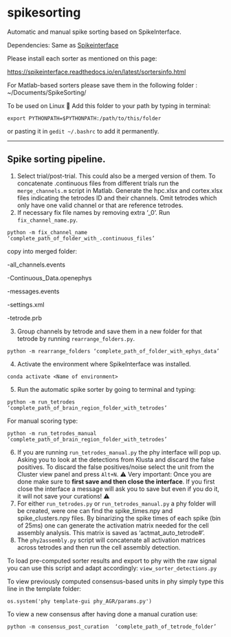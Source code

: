 # spikesorting
Automatic and manual spike sorting based on SpikeInterface.

Dependencies: Same as [Spikeinterface](https://github.com/SpikeInterface/spiketutorials/tree/master/NWB_Developer_Breakout_Session_Sep2020)

Please install each sorter as mentioned on this page:

https://spikeinterface.readthedocs.io/en/latest/sortersinfo.html

For Matlab-based sorters please save them in the following folder : ~/Documents/SpikeSorting/

To be used on Linux :penguin: Add this folder to your path by typing in terminal:
```
export PYTHONPATH=$PYTHONPATH:/path/to/this/folder
```
or pasting it in `gedit ~/.bashrc` to add it permanently.

-----------------------
## Spike sorting pipeline.

1.	Select trial/post-trial. This could also be a merged version of them. To concatenate .continuous files from different trials run the `merge_channels.m` script in Matlab. Generate the hpc.xlsx and cortex.xlsx files indicating the tetrodes ID and their channels. Omit tetrodes which only have one valid channel or that are reference tetrodes.
2.	If necessary fix file names by removing extra ‘_0’.  Run `fix_channel_name.py`.
```
python -m fix_channel_name ‘complete_path_of_folder_with_.continuous_files’
```
copy into merged folder:

-all_channels.events

-Continuous_Data.openephys

-messages.events

-settings.xml

-tetrode.prb

3.	Group channels by tetrode and save them in a new folder for that tetrode by running  `rearrange_folders.py`. 
```
python -m rearrange_folders ‘complete_path_of_folder_with_ephys_data’
```
4.	Activate the environment where SpikeInterface was installed. 
```
conda activate <Name of environment>
```
5. Run the automatic spike sorter by going to terminal and typing:
```
python -m run_tetrodes  ‘complete_path_of_brain_region_folder_with_tetrodes’
```
  For manual scoring type:
```
python -m run_tetrodes_manual  ‘complete_path_of_brain_region_folder_with_tetrodes’
```

6.	If you are running `run_tetrodes_manual.py` the phy interface will pop up. Asking you to look at the detections from Klusta and discard the false positives. To discard the false positives/noise select the unit from the Cluster view panel and press `Alt+N`. :warning: Very important: Once you are done make sure to __first save and then close the interface__. If you first close the interface a message will ask you to save but even if you do it, it will not save your curations! :warning:
7.	For either `run_tetrodes.py` or `run_tetrodes_manual.py` a phy folder will be created, were one can find the spike_times.npy and spike_clusters.npy files. By binarizing the spike times of each spike (bin of 25ms) one can generate the activation matrix needed for the cell assembly analysis. This matrix is saved as ‘actmat_auto_tetrode#’.
8.	The `phy2assembly.py` script will concatenate all activation matrices across tetrodes and then run the cell assembly detection.

To load pre-computed sorter results and export to phy with the raw signal you can use this script and adapt accordingly:
`view_sorter_detections.py`

To view previously computed consensus-based units in phy simply type this line in the template folder:
```
os.system('phy template-gui phy_AGR/params.py')
```
To view a new consensus after having done a manual curation use:
```
python -m consensus_post_curation  ‘complete_path_of_tetrode_folder’
```
